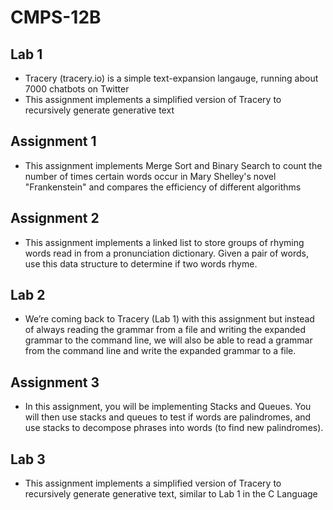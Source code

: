 # CMPS-12B

## Lab 1
* Tracery (tracery.io) is a simple text-expansion langauge, running about 7000 chatbots on Twitter
* This assignment implements a simplified version of Tracery to recursively generate generative text

## Assignment 1
* This assignment implements Merge Sort and Binary Search to count the number of times certain words occur in Mary Shelley's novel "Frankenstein" and compares the efficiency of different algorithms

## Assignment 2
* This assignment implements a linked list to store groups of rhyming words read in from a pronunciation dictionary.  Given a pair of words, use this data structure to determine if two words rhyme. 

## Lab 2
* We’re coming back to Tracery (Lab 1) with this assignment but instead of always reading the grammar from a file and writing the expanded grammar to the command line, we will also be able to read a grammar from the command line and write the expanded grammar to a file.

## Assignment 3
* In this assignment, you will be implementing Stacks and Queues.  You will then use stacks and queues to test if words are palindromes, and use stacks to decompose phrases into words (to find new palindromes). 

## Lab 3
* This assignment implements a simplified version of Tracery to recursively generate generative text, similar to Lab 1 in the C Language
